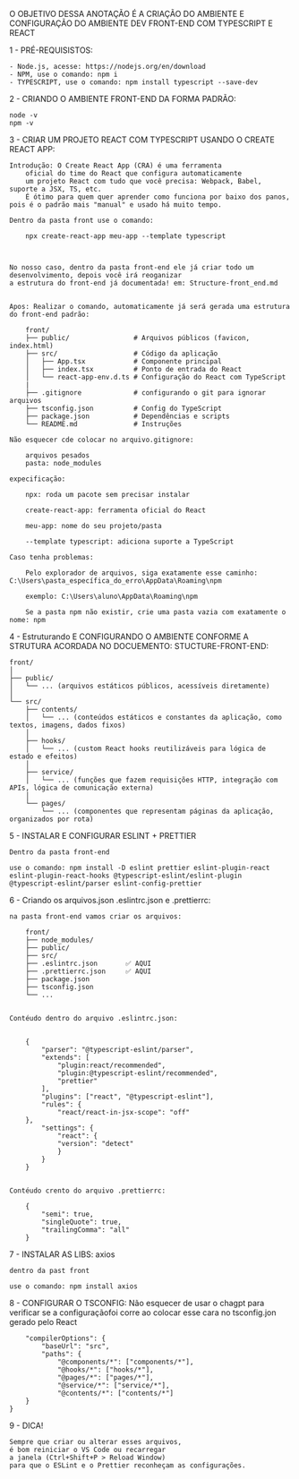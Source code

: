 O OBJETIVO DESSA ANOTAÇÃO É A CRIAÇÃO DO AMBIENTE E CONFIGURAÇÃO DO AMBIENTE DEV FRONT-END COM TYPESCRIPT E REACT

1 - PRÉ-REQUISISTOS:

    - Node.js, acesse: https://nodejs.org/en/download  
    - NPM, use o comando: npm i
    - TYPESCRIPT, use o comando: npm install typescript --save-dev

2 - CRIANDO O AMBIENTE FRONT-END DA FORMA PADRÃO:

    node -v
    npm -v

3 - CRIAR UM PROJETO REACT COM TYPESCRIPT USANDO O CREATE REACT APP:

    Introdução: O Create React App (CRA) é uma ferramenta 
        oficial do time do React que configura automaticamente
        um projeto React com tudo que você precisa: Webpack, Babel, suporte a JSX, TS, etc.
        É ótimo para quem quer aprender como funciona por baixo dos panos, pois é o padrão mais "manual" e usado há muito tempo.

    Dentro da pasta front use o comando: 
        
        npx create-react-app meu-app --template typescript



    No nosso caso, dentro da pasta front-end ele já criar todo um desenvolvimento, depois você irá reoganizar
    a estrutura do front-end já documentada! em: Structure-front_end.md
    

    Apos: Realizar o comando, automaticamente já será gerada uma estrutura do front-end padrão:

        front/
        ├── public/                # Arquivos públicos (favicon, index.html)
        ├── src/                   # Código da aplicação
        │   ├── App.tsx            # Componente principal
        │   ├── index.tsx          # Ponto de entrada do React
        │   └── react-app-env.d.ts # Configuração do React com TypeScript
        |
        ├── .gitignore             # configurando o git para ignorar arquivos 
        ├── tsconfig.json          # Config do TypeScript
        ├── package.json           # Dependências e scripts
        └── README.md              # Instruções

    Não esquecer cde colocar no arquivo.gitignore:  

        arquivos pesados
        pasta: node_modules

    expecificação:

        npx: roda um pacote sem precisar instalar

        create-react-app: ferramenta oficial do React

        meu-app: nome do seu projeto/pasta

        --template typescript: adiciona suporte a TypeScript

    Caso tenha problemas: 

        Pelo explorador de arquivos, siga exatamente esse caminho: C:\Users\pasta_específica_do_erro\AppData\Roaming\npm

        exemplo: C:\Users\aluno\AppData\Roaming\npm 

        Se a pasta npm não existir, crie uma pasta vazia com exatamente o nome: npm


4 - Estruturando E CONFIGURANDO O AMBIENTE CONFORME A STRUTURA ACORDADA NO DOCUEMENTO: STUCTURE-FRONT-END:

    front/
    │
    ├── public/
    │   └── ... (arquivos estáticos públicos, acessíveis diretamente)
    │
    └── src/
        ├── contents/
        │   └── ... (conteúdos estáticos e constantes da aplicação, como textos, imagens, dados fixos)
        │
        ├── hooks/
        │   └── ... (custom React hooks reutilizáveis para lógica de estado e efeitos)
        │
        ├── service/
        │   └── ... (funções que fazem requisições HTTP, integração com APIs, lógica de comunicação externa)
        │
        └── pages/
            └── ... (componentes que representam páginas da aplicação, organizados por rota)

5 - INSTALAR E CONFIGURAR ESLINT + PRETTIER

    Dentro da pasta front-end 

    use o comando: npm install -D eslint prettier eslint-plugin-react eslint-plugin-react-hooks @typescript-eslint/eslint-plugin @typescript-eslint/parser eslint-config-prettier



6 - Criando os arquivos.json .eslintrc.json e .prettierrc:

    na pasta front-end vamos criar os arquivos:

        front/
        ├── node_modules/
        ├── public/
        ├── src/
        ├── .eslintrc.json       ✅ AQUI
        ├── .prettierrc.json     ✅ AQUI
        ├── package.json
        ├── tsconfig.json
        └── ...


    Contéudo dentro do arquivo .eslintrc.json: 
    

        {
            "parser": "@typescript-eslint/parser",
            "extends": [
                "plugin:react/recommended",
                "plugin:@typescript-eslint/recommended",
                "prettier"
            ],
            "plugins": ["react", "@typescript-eslint"],
            "rules": {
                "react/react-in-jsx-scope": "off"
        },
            "settings": {
                "react": {
                "version": "detect"
                }
            }
        }


    Contéudo crento do arquivo .prettierrc:

        {
            "semi": true,
            "singleQuote": true,
            "trailingComma": "all"
        }

7 - INSTALAR AS LIBS: axios

    dentro da past front

    use o comando: npm install axios

8 - CONFIGURAR O TSCONFIG: Não esquecer de usar o chagpt para verificar se a configuraçãofoi corre ao colocar esse cara no tsconfig.jon gerado pelo React

        "compilerOptions": {
            "baseUrl": "src",
            "paths": {
                "@components/*": ["components/*"],
                "@hooks/*": ["hooks/*"],
                "@pages/*": ["pages/*"],
                "@service/*": ["service/*"],
                "@contents/*": ["contents/*"]
        }
    }

9 - DICA! 

    Sempre que criar ou alterar esses arquivos, 
    é bom reiniciar o VS Code ou recarregar 
    a janela (Ctrl+Shift+P > Reload Window) 
    para que o ESLint e o Prettier reconheçam as configurações.